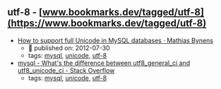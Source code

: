 utf-8 - [www.bookmarks.dev/tagged/utf-8](https://www.bookmarks.dev/tagged/utf-8)
---
* [How to support full Unicode in MySQL databases · Mathias Bynens](https://mathiasbynens.be/notes/mysql-utf8mb4)
    * :calendar: published on: 2012-07-30
    * tags: [mysql](../tags/mysql.md), [unicode](../tags/unicode.md), [utf-8](../tags/utf-8.md)
* [mysql - What's the difference between utf8_general_ci and utf8_unicode_ci - Stack Overflow](http://stackoverflow.com/questions/766809/whats-the-difference-between-utf8-general-ci-and-utf8-unicode-ci)
    * tags: [mysql](../tags/mysql.md), [unicode](../tags/unicode.md), [utf-8](../tags/utf-8.md)
